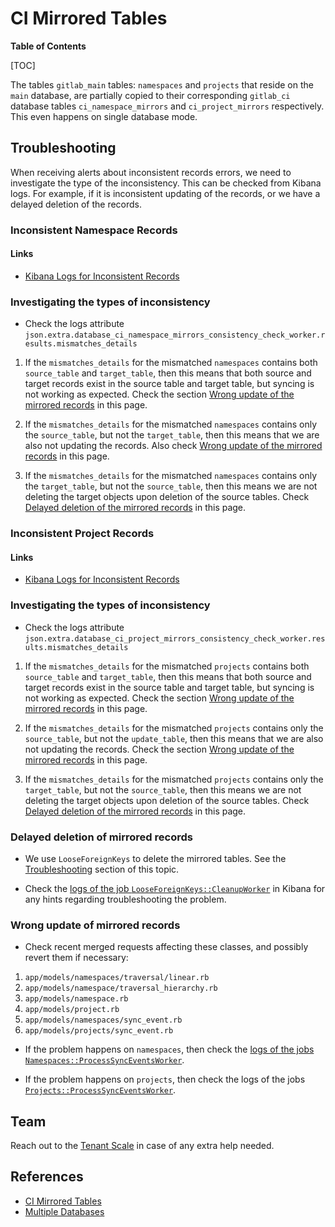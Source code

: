 # CI Mirrored Tables

**Table of Contents**

[TOC]

The tables `gitlab_main` tables: `namespaces` and `projects` that reside on the `main` database, are partially
copied to their corresponding `gitlab_ci` database tables `ci_namespace_mirrors` and `ci_project_mirrors` respectively. This even happens on single database mode.

## Troubleshooting

When receiving alerts about inconsistent records errors, we need to
investigate the type of the inconsistency. This can be checked from
Kibana logs. For example, if it is inconsistent updating of the records,
or we have a delayed deletion of the records.

### Inconsistent Namespace Records

#### Links

- [Kibana Logs for Inconsistent Records](https://log.gprd.gitlab.net/app/discover#/view/b23c5a10-d3e3-11ed-a017-0d32180b1390?_g=(filters:!(),refreshInterval:(pause:!t,value:0),time:(from:now-24h%2Fh,to:now))&_a=(columns:!(json.class),filters:!(('$state':(store:appState),meta:(alias:!n,disabled:!f,index:AWNABDRwNDuQHTm2tH6l,key:json.class,negate:!f,params:(query:CiNamespaceMirrorsConsistencyCheckWorker),type:phrase),query:(match_phrase:(json.class:CiNamespaceMirrorsConsistencyCheckWorker))),('$state':(store:appState),meta:(alias:!n,disabled:!f,field:json.extra.database_ci_namespace_mirrors_consistency_check_worker.results.mismatches,index:AWNABDRwNDuQHTm2tH6l,key:json.extra.database_ci_namespace_mirrors_consistency_check_worker.results.mismatches,negate:!f,params:(gte:1,lt:10000),type:range),query:(range:(json.extra.database_ci_namespace_mirrors_consistency_check_worker.results.mismatches:(gte:1,lt:10000))))),grid:(),hideChart:!f,index:AWNABDRwNDuQHTm2tH6l,interval:auto,query:(language:kuery,query:''),sort:!(!(json.time,desc))))

### Investigating the types of inconsistency

- Check the logs attribute `json.extra.database_ci_namespace_mirrors_consistency_check_worker.results.mismatches_details`

1. If the `mismatches_details` for the mismatched `namespaces` contains both `source_table` and `target_table`, then
this means that both source and target records exist in the source table and target table, but syncing is not working as expected. Check
the section [Wrong update of the mirrored records](#wrong-update-of-mirrored-records) in this page.

1. If the `mismatches_details` for the mismatched `namespaces` contains only the `source_table`, but not the `target_table`, then
this means that we are also not updating the records. Also check [Wrong update of the mirrored records](#wrong-update-of-mirrored-records) in this page.

1. If the `mismatches_details` for the mismatched `namespaces` contains only the `target_table`, but not the `source_table`, then
this means we are not deleting the target objects upon deletion of the source tables. Check [Delayed deletion of the mirrored records](#delayed-deletion-of-mirrored-records) in this page.

### Inconsistent Project Records

#### Links

- [Kibana Logs for Inconsistent Records](https://log.gprd.gitlab.net/app/discover#/view/b23c5a10-d3e3-11ed-a017-0d32180b1390?_g=(filters:!(),refreshInterval:(pause:!t,value:0),time:(from:now-24h%2Fh,to:now))&_a=(columns:!(json.class),filters:!(('$state':(store:appState),meta:(alias:!n,disabled:!f,index:AWNABDRwNDuQHTm2tH6l,key:json.class,negate:!f,params:(query:CiProjectMirrorsConsistencyCheckWorker),type:phrase),query:(match_phrase:(json.class:CiProjectMirrorsConsistencyCheckWorker))),('$state':(store:appState),meta:(alias:!n,disabled:!f,field:json.extra.database_ci_project_mirrors_consistency_check_worker.results.mismatches,index:AWNABDRwNDuQHTm2tH6l,key:json.extra.database_ci_project_mirrors_consistency_check_worker.results.mismatches,negate:!f,params:(gte:1,lt:10000),type:range),query:(range:(json.extra.database_ci_project_mirrors_consistency_check_worker.results.mismatches:(gte:1,lt:10000))))),grid:(),hideChart:!f,index:AWNABDRwNDuQHTm2tH6l,interval:auto,query:(language:kuery,query:''),sort:!(!(json.time,desc))))

### Investigating the types of inconsistency

- Check the logs attribute `json.extra.database_ci_project_mirrors_consistency_check_worker.results.mismatches_details`

1. If the `mismatches_details` for the mismatched `projects` contains both `source_table` and `target_table`, then
this means that both source and target records exist in the source table and target table, but syncing is not working as expected. Check
the section [Wrong update of the mirrored records](#wrong-update-of-mirrored-records) in this page.

1. If the `mismatches_details` for the mismatched `projects` contains only the `source_table`, but not the `update_table`, then
this means that we are also not updating the records. Check
the section [Wrong update of the mirrored records](#wrong-update-of-mirrored-records) in this page.

1. If the `mismatches_details` for the mismatched `projects` contains only the `target_table`, but not the `source_table`, then
this means we are not deleting the target objects upon deletion of the source tables. Check [Delayed deletion of the mirrored records](#delayed-deletion-of-mirrored-records) in this page.

### Delayed deletion of mirrored records

- We use `LooseForeignKeys` to delete the mirrored tables. See the [Troubleshooting](https://docs.gitlab.com/ee/development/database/loose_foreign_keys.html#troubleshooting) section of this topic.

- Check the [logs of the job `LooseForeignKeys::CleanupWorker`](https://log.gprd.gitlab.net/app/discover#/?_g=(filters:!(),refreshInterval:(pause:!t,value:0),time:(from:now-15m,to:now))&_a=(columns:!(),filters:!(('$state':(store:appState),meta:(alias:!n,disabled:!f,index:AWNABDRwNDuQHTm2tH6l,key:json.class,negate:!f,params:(query:'LooseForeignKeys::CleanupWorker'),type:phrase),query:(match_phrase:(json.class:'LooseForeignKeys::CleanupWorker')))),index:AWNABDRwNDuQHTm2tH6l,interval:auto,query:(language:kuery,query:''),sort:!(!(json.time,desc)))) in Kibana for any hints regarding troubleshooting the problem.

### Wrong update of mirrored records

- Check recent merged requests affecting these classes, and possibly revert them if necessary:

1. `app/models/namespaces/traversal/linear.rb`
1. `app/models/namespace/traversal_hierarchy.rb`
1. `app/models/namespace.rb`
1. `app/models/project.rb`
1. `app/models/namespaces/sync_event.rb`
1. `app/models/projects/sync_event.rb`

- If the problem happens on `namespaces`, then check the [logs of the jobs `Namespaces::ProcessSyncEventsWorker`](https://log.gprd.gitlab.net/app/discover#/view/b23c5a10-d3e3-11ed-a017-0d32180b1390?_g=(filters:!(),refreshInterval:(pause:!t,value:0),time:(from:now-24h%2Fh,to:now))&_a=(columns:!(json.class),filters:!(('$state':(store:appState),meta:(alias:!n,disabled:!f,index:AWNABDRwNDuQHTm2tH6l,key:json.class,negate:!f,params:(query:'Namespaces::ProcessSyncEventsWorker'),type:phrase),query:(match_phrase:(json.class:'Namespaces::ProcessSyncEventsWorker')))),grid:(),hideChart:!f,index:AWNABDRwNDuQHTm2tH6l,interval:auto,query:(language:kuery,query:''),sort:!(!(json.time,desc)))).

- If the problem happens on `projects`, then check the logs of the jobs [`Projects::ProcessSyncEventsWorker`](https://log.gprd.gitlab.net/app/discover#/view/b23c5a10-d3e3-11ed-a017-0d32180b1390?_g=(filters:!(),refreshInterval:(pause:!t,value:0),time:(from:now-24h%2Fh,to:now))&_a=(columns:!(json.class),filters:!(('$state':(store:appState),meta:(alias:!n,disabled:!f,index:AWNABDRwNDuQHTm2tH6l,key:json.class,negate:!f,params:(query:'Projects::ProcessSyncEventsWorker'),type:phrase),query:(match_phrase:(json.class:'Projects::ProcessSyncEventsWorker')))),grid:(),hideChart:!f,index:AWNABDRwNDuQHTm2tH6l,interval:auto,query:(language:kuery,query:''),sort:!(!(json.time,desc)))).

## Team

Reach out to the [Tenant Scale](https://about.gitlab.com/handbook/engineering/development/enablement/data_stores/tenant-scale/) in case of any extra help needed.

## References

- [CI Mirrored Tables](https://docs.gitlab.com/ee/development/database/ci_mirrored_tables.html)
- [Multiple Databases](https://docs.gitlab.com/ee/development/database/multiple_databases.html)
